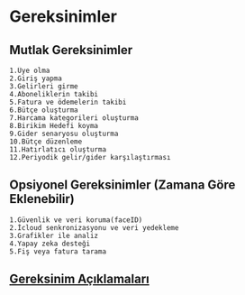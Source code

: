 # Gereksinimler

## Mutlak Gereksinimler
    1.Üye olma
    2.Giriş yapma
    3.Gelirleri girme
    4.Aboneliklerin takibi
    5.Fatura ve ödemelerin takibi
    6.Bütçe oluşturma
    7.Harcama kategorileri oluşturma
    8.Birikim Hedefi koyma
    9.Gider senaryosu oluşturma
    10.Bütçe düzenleme
    11.Hatırlatıcı oluşturma
    12.Periyodik gelir/gider karşılaştırması


## Opsiyonel Gereksinimler (Zamana Göre Eklenebilir)
    1.Güvenlik ve veri koruma(faceID)
    2.İcloud senkronizasyonu ve veri yedekleme
    3.Grafikler ile analiz
    4.Yapay zeka desteği
    5.Fiş veya fatura tarama

## [Gereksinim Açıklamaları](Gereksinim-Açiklama.md)
